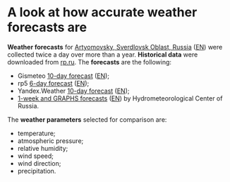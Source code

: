 # A look at how accurate weather forecasts are

**Weather forecasts** for [Artyomovsky, Sverdlovsk Oblast, Russia](https://ru.wikipedia.org/wiki/%D0%90%D1%80%D1%82%D1%91%D0%BC%D0%BE%D0%B2%D1%81%D0%BA%D0%B8%D0%B9) ([EN](https://en.wikipedia.org/wiki/Artyomovsky,_Sverdlovsk_Oblast)) were collected twice a day over more than a year. **Historical data** were downloaded from [rp.ru](https://rp5.ru/%D0%90%D1%80%D1%85%D0%B8%D0%B2_%D0%BF%D0%BE%D0%B3%D0%BE%D0%B4%D1%8B_%D0%B2_%D0%90%D1%80%D1%82%D0%B5%D0%BC%D0%BE%D0%B2%D1%81%D0%BA%D0%BE%D0%BC). The **forecasts** are the following:
- Gismeteo [10-day forecast](https://www.gismeteo.ru/weather-artemovsky-4495/) ([EN](https://www.gismeteo.com/weather-artemovsky-4495/));
- rp5 [6-day forecast](https://rp5.ru/%D0%9F%D0%BE%D0%B3%D0%BE%D0%B4%D0%B0_%D0%B2_%D0%90%D1%80%D1%82%D0%B5%D0%BC%D0%BE%D0%B2%D1%81%D0%BA%D0%BE%D0%BC,_%D0%A1%D0%B2%D0%B5%D1%80%D0%B4%D0%BB%D0%BE%D0%B2%D1%81%D0%BA%D0%B0%D1%8F_%D0%BE%D0%B1%D0%BB%D0%B0%D1%81%D1%82%D1%8C) ([EN](https://rp5.ru/Weather_in_Artyomovsky));
- Yandex.Weather [10-day forecast](https://yandex.ru/pogoda/artyomovsky/details) ([EN](https://yandex.com/weather/artyomovsky/details));
- [1-week and GRAPHS forecasts](https://meteoinfo.ru/forecasts/russia/sverdlovsk-area/artenovsky) ([EN](https://meteoinfo.ru/en/forecasts-eng/russia/sverdlovsk-area/artenovsky)) by Hydrometeorological Center of Russia.

The **weather parameters** selected for comparison are:
- temperature;
- atmospheric pressure;
- relative humidity;
- wind speed;
- wind direction;
- precipitation.
